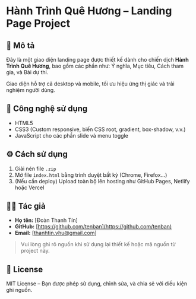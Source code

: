 # Hành Trình Quê Hương – Landing Page Project

## 🎯 Mô tả
Đây là một giao diện landing page được thiết kế dành cho chiến dịch **Hành Trình Quê Hương**, bao gồm các phần như: Ý nghĩa, Mục tiêu, Cách tham gia, và Bài dự thi.

Giao diện hỗ trợ cả desktop và mobile, tối ưu hiệu ứng thị giác và trải nghiệm người dùng.

## 📁 Công nghệ sử dụng

- HTML5
- CSS3 (Custom responsive, biến CSS root, gradient, box-shadow, v.v.)
- JavaScript cho các phần slide và menu toggle

## ⚙️ Cách sử dụng

1. Giải nén file `.zip`
2. Mở file `index.html` bằng trình duyệt bất kỳ (Chrome, Firefox...)
3. (Nếu cần deploy) Upload toàn bộ lên hosting như GitHub Pages, Netlify hoặc Vercel

## 👨‍💻 Tác giả

- **Họ tên:** [Đoàn Thanh Tín]
- **GitHub:** [https://github.com/tenban](https://github.com/tenban)
- **Email:** [thanhtin.vhu@gmail.com]

> Vui lòng ghi rõ nguồn khi sử dụng lại thiết kế hoặc mã nguồn từ project này.

## 📝 License

MIT License – Bạn được phép sử dụng, chỉnh sửa, và chia sẻ với điều kiện ghi nguồn.
